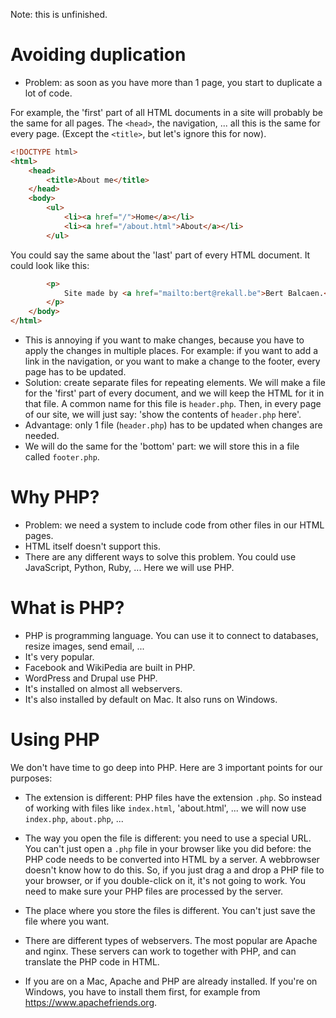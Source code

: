 Note: this is unfinished.

# Avoiding duplication

- Problem: as soon as you have more than 1 page, you start to duplicate a lot of code. 

For example, the 'first' part of all HTML documents in a site will probably be the same for all pages. The `<head>`, the navigation, ... all this is the same for every page. (Except the `<title>`, but let's ignore this for now).

```html
<!DOCTYPE html>
<html>
    <head>
        <title>About me</title>
    </head>
    <body>
        <ul>
            <li><a href="/">Home</a></li>
            <li><a href="/about.html">About</a></li>
        </ul>
```

You could say the same about the 'last' part of every HTML document. It could look like this:

```html
        <p>
            Site made by <a href="mailto:bert@rekall.be">Bert Balcaen.</a>
        </p>
    </body>
</html>
```

- This is annoying if you want to make changes, because you have to apply the changes in multiple places. For example: if you want to add a link in the navigation, or you want to make a change to the footer, every page has to be updated.
- Solution: create separate files for repeating elements. We will make a file for the 'first' part of every document, and we will keep the HTML for it in that file. A common name for this file is `header.php`. Then, in every page of our site, we will just say: 'show the contents of `header.php` here'.
- Advantage: only 1 file (`header.php`) has to be updated when changes are needed.
- We will do the same for the 'bottom' part: we will store this in a file called `footer.php`.

# Why PHP?

- Problem: we need a system to include code from other files in our HTML pages.
- HTML itself doesn't support this.
- There are any different ways to solve this problem. You could use JavaScript, Python, Ruby, ... Here we will use PHP.

# What is PHP?

- PHP is programming language. You can use it to connect to databases, resize images, send email, ...
- It's very popular. 
- Facebook and WikiPedia are built in PHP. 
- WordPress and Drupal use PHP.
- It's installed on almost all webservers.
- It's also installed by default on Mac. It also runs on Windows.

# Using PHP

We don't have time to go deep into PHP. Here are 3 important points for our purposes:

- The extension is different: PHP files have the extension `.php`. So instead of working with files like `index.html`, 'about.html', ... we will now use `index.php`, `about.php`, ...
- The way you open the file is different: you need to use a special URL. You can't just open a `.php` file in your browser like you did before: the PHP code needs to be converted into HTML by a server. A webbrowser doesn't know how to do this. So, if you just drag a and drop a PHP file to your browser, or if you double-click on it, it's not going to work. You need to make sure your PHP files are processed by the server.
- The place where you store the files is different. You can't just save the file where you want. 

- There are different types of webservers. The most popular are Apache and nginx. These servers can work to together with PHP, and can translate the PHP code in HTML.
- If you are on a Mac, Apache and PHP are already installed. If you're on Windows, you have to install them first, for example from https://www.apachefriends.org.

